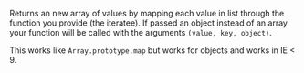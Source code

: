 Returns an new array of values by mapping each value in list through the function you provide (the iteratee). If passed an object instead of an array your function will be called with the arguments `(value, key, object)`.

This works like `Array.prototype.map` but works for objects and works in IE < 9.

